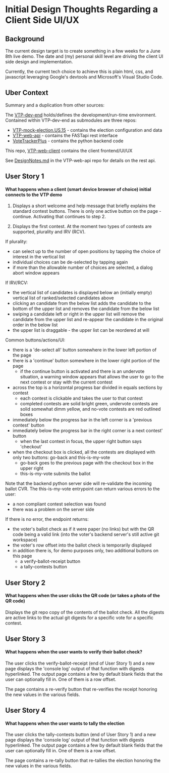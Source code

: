 # Initial Design Thoughts Regarding a Client Side UI/UX

## Background

The current design target is to create something in a few weeks for a June 8th live demo.  The date and (my) personal skill level are driving the client UI side design and implementation.

Currently, the current tech choice to achieve this is plain html, css, and javascript leveraging Google's devtools and Microsoft's Visual Studio Code.

## Uber Context

Summary and a duplication from other sources:

The [VTP-dev-end](https://github.com/TrustTheVote-Project/VTP-dev-env) holds/defines the development/run-time environment.  Contained within VTP-dev-end as submodules are three repos:
- [VTP-mock-election.US.15](https://github.com/TrustTheVote-Project/VTP-mock-election.US.15) - contains the election configuration and data
- [VTP-web-api](https://github.com/TrustTheVote-Project/VTP-web-api) - contains the FASTapi rest interface
- [VoteTrackerPlus](https://github.com/TrustTheVote-Project/VoteTrackerPlus) - contains the python backend code

This repo, [VTP-web-client](https://github.com/TrustTheVote-Project/VTP-web-client) contains the client frontend/UI/UX

See [DesignNotes.md](https://github.com/TrustTheVote-Project/VTP-web-api/blob/main/docs/DesignNotes.md) in the VTP-web-api repo for details on the rest api.

## User Story 1

#### What happens when a client (smart device browser of choice) initial connects to the VTP demo

1. Displays a short welcome and help message that briefly explains the standard contest buttons.  There is only one active button on the page - continue.  Activating that continues to step 2.

2. Displays the first contest.  At the moment two types of contests are supported, plurality and IRV (RCV).

If plurality:
- can select up to the number of open positions by tapping the choice of interest in the vertical list
- individual choices can be de-selected by tapping again
- if more than the allowable number of choices are selected, a dialog abort window appears

If IRV/RCV:
- the vertical list of candidates is displayed below an (initially empty) vertical list of ranked/selected candidates above
- clicking an candidate from the below list adds the candidate to the bottom of the upper list and removes the candidate from the below list
- swiping a candidate left or right in the upper list will remove the candidate from the upper list and re-appear the candidate in the original order in the below list
- the upper list is draggable - the upper list can be reordered at will

Common buttons/actions/UI:

- there is a 'de-select all' button somewhere in the lower left portion of the page
- there is a 'continue' button somewhere in the lower right portion of the page
  - if the continue button is activated and there is an undervote situation, a warning window appears that allows the user to go to the next contest or stay with the current contest
- across the top is a horizontal progress bar divided in equals sections by contest
  - each contest is clickable and takes the user to that contest
  - completed contests are solid bright green, undervote contests are solid somewhat dimm yellow, and no-vote contests are red outlined boxes
- immediately below the progress bar in the left corner is a 'previous contest' button
- immediately below the progress bar in the right corner is a next contest' button
  - when the last contest in focus, the upper right button says 'checkout'
- when the checkout box is clicked, all the contests are displayed with only two buttons: go-back and this-is-my-vote
  - go-back goes to the previous page with the checkout box in the upper right
  - this-is-my-vote submits the ballot

Note that the backend python server side will re-validate the incoming ballot CVR.  The this-is-my-vote entrypoint can return various errors to the user:

- a non compliant contest selection was found
- there was a problem on the server side

If there is no error, the endpoint returns:

- the voter's ballot check as if it were paper (no links) but with the QR code being a valid link (into the voter's backend server's still active git workspace)
- the voter's row offset into the ballot check is temporarily displayed
- in addition there is, for demo purposes only, two additional buttons on this page
  - a verify-ballot-receipt button
  - a tally-contests button

## User Story 2

#### What happens when the user clicks the QR code (or takes a photo of the QR code)

Displays the git repo copy of the contents of the ballot check.  All the digests are active links to the actual git digests for a specific vote for a specific contest.

## User Story 3

#### What happens when the user wants to verify their ballot check?

The user clicks the verify-ballot-receipt (end of User Story 1) and a new page displays the 'console log' output of that function with digests hyperlinked.  The output page contains a few by default blank fields that the user can optionally fill in.  One of them is a row offset.

The page contains a re-verify button that re-verifies the receipt honoring the new values in the various fields.

## User Story 4

#### What happens when the user wants to tally the election

The user clicks the tally-contests button (end of User Story 1) and a new page displays the 'console log' output of that function with digests hyperlinked.  The output page contains a few by default blank fields that the user can optionally fill in.  One of them is a row offset.

The page contains a re-tally button that re-tallies the election honoring the new values in the various fields.
